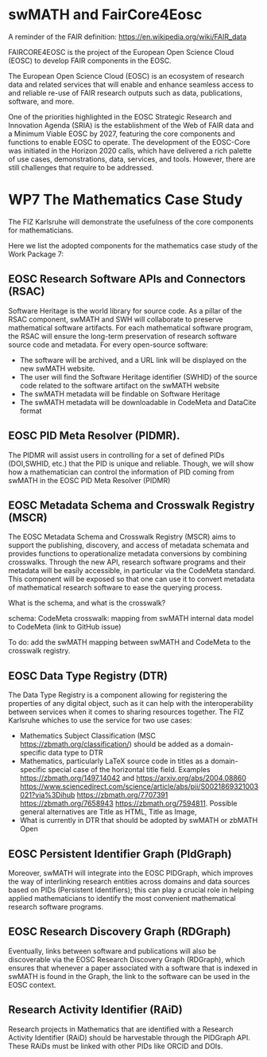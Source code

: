 # swMATH and FairCore4Eosc

A reminder of  the FAIR definition: https://en.wikipedia.org/wiki/FAIR_data

FAIRCORE4EOSC is the project of the European Open Science Cloud (EOSC) to develop FAIR components in the EOSC.

The European Open Science Cloud (EOSC) is an ecosystem of research data and related services that will enable and enhance seamless access to and reliable re-use of FAIR research outputs such as data, publications, software, and more.

One of the priorities highlighted in the EOSC Strategic Research and Innovation Agenda (SRIA) is the establishment of the Web of FAIR data and a Minimum Viable EOSC by 2027, featuring the core components and functions to enable EOSC to operate. The development of the EOSC-Core was initiated in the Horizon 2020 calls, which have delivered a rich palette of use cases, demonstrations, data, services, and tools. However, there are still challenges that require to be addressed.
# WP7 The Mathematics Case Study

The FIZ Karlsruhe will demonstrate the usefulness of the core components for mathematicians.

Here we list the adopted components for the mathematics case study of the Work Package 7: 


 ## EOSC Research Software APIs and Connectors (RSAC)

Software Heritage is the world library for source code. As a pillar of the RSAC component, swMATH and SWH will collaborate to preserve mathematical software artifacts.
For each mathematical software program, the RSAC will ensure the long-term preservation of research software source code and metadata. For every open-source software:
* The software will be archived, and a URL link will be displayed on the new swMATH website.
* The user will find the Software Heritage identifier (SWHID) of the source code related to the software artifact on the swMATH website
* The swMATH metadata will be findable on Software Heritage
* The swMATH metadata will be downloadable in CodeMeta and DataCite format

 ## EOSC PID Meta Resolver (PIDMR).
The PIDMR will assist users in controlling for a set of defined PIDs (DOI,SWHID, etc.) that the PID is unique and reliable.
Though, we will show how a mathematician can control the information of PID coming from swMATH in the EOSC PID Meta Resolver (PIDMR)

##  EOSC Metadata Schema and Crosswalk Registry (MSCR)

The  EOSC Metadata Schema and Crosswalk Registry (MSCR) aims to support the publishing, discovery, and access of metadata schemata and provides functions to operationalize metadata conversions by combining crosswalks. Through the new API, research software programs and their metadata will be easily accessible, in particular via the CodeMeta standard. This component will be exposed so that one can use it to convert metadata of mathematical research software to ease the querying process.

What is the schema, and what is the crosswalk?

schema: CodeMeta
crosswalk: mapping from swMATH internal data model to CodeMeta (link to GitHub issue)

To do: add the swMATH mapping between swMATH and CodeMeta to the crosswalk registry.



##  EOSC Data Type Registry (DTR) 

The Data Type Registry is a component allowing for registering the properties of any digital object, such as it can help with the interoperability between services when it comes to sharing resources together.
The FIZ Karlsruhe whiches to use the service for two use cases:
* Mathematics Subject Classification (MSC https://zbmath.org/classification/) should be added as a domain-specific data type to DTR
* Mathematics, particularly LaTeX source code in titles as a domain-specific special case of the horizontal title field. Examples https://zbmath.org/1497.14042 and https://arxiv.org/abs/2004.08860 https://www.sciencedirect.com/science/article/abs/pii/S0021869321003021?via%3Dihub https://zbmath.org/7707391 https://zbmath.org/7658943 https://zbmath.org/7594811. Possible general alternatives are Title as HTML, Title as Image,
* What is currently in DTR that should be adopted by swMATH or zbMATH Open


 ## EOSC Persistent Identifier Graph (PIdGraph)

Moreover, swMATH will integrate into the EOSC PIDGraph, which improves the way of interlinking research entities across domains and data sources based on PIDs (Persistent Identifiers); this can play a crucial role in helping applied mathematicians to identify the most convenient mathematical research software programs.


## EOSC Research Discovery Graph (RDGraph)
Eventually, links between software and publications will also be discoverable via the EOSC Research Discovery Graph (RDGraph), which ensures that whenever a paper associated with a software that is indexed in swMATH is found in the Graph, the link to the software can be used in the EOSC context.


##  Research Activity Identifier (RAiD) 
Research projects in Mathematics that are identified with a Research Activity Identifier (RAiD) should be harvestable through the PIDGraph API. These RAiDs must be linked with other PIDs like ORCID and DOIs.
